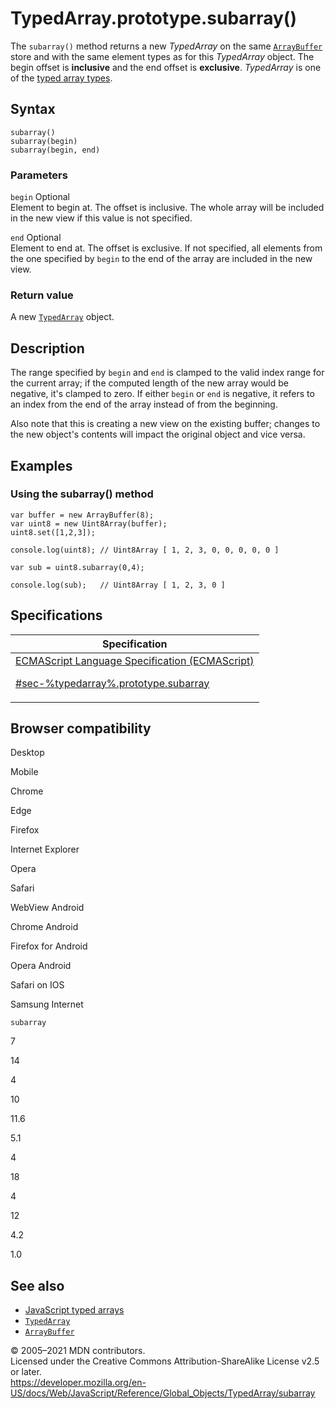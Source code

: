 # TypedArray.prototype.subarray()

The `subarray()` method returns a new _TypedArray_ on the same [`ArrayBuffer`](../arraybuffer) store and with the same element types as for this _TypedArray_ object. The begin offset is **inclusive** and the end offset is **exclusive**. _TypedArray_ is one of the [typed array types](../typedarray#typedarray_objects).

## Syntax

    subarray()
    subarray(begin)
    subarray(begin, end)

### Parameters

`begin` <span class="badge inline optional">Optional</span>  
Element to begin at. The offset is inclusive. The whole array will be included in the new view if this value is not specified.

`end` <span class="badge inline optional">Optional</span>  
Element to end at. The offset is exclusive. If not specified, all elements from the one specified by `begin` to the end of the array are included in the new view.

### Return value

A new [`TypedArray`](../typedarray) object.

## Description

The range specified by `begin` and `end` is clamped to the valid index range for the current array; if the computed length of the new array would be negative, it's clamped to zero. If either `begin` or `end` is negative, it refers to an index from the end of the array instead of from the beginning.

Also note that this is creating a new view on the existing buffer; changes to the new object's contents will impact the original object and vice versa.

## Examples

### Using the subarray() method

    var buffer = new ArrayBuffer(8);
    var uint8 = new Uint8Array(buffer);
    uint8.set([1,2,3]);

    console.log(uint8); // Uint8Array [ 1, 2, 3, 0, 0, 0, 0, 0 ]

    var sub = uint8.subarray(0,4);

    console.log(sub);   // Uint8Array [ 1, 2, 3, 0 ]

## Specifications

<table>
<thead>
<tr class="header">
<th>Specification</th>
</tr>
</thead>
<tbody>
<tr class="odd">
<td>
<a href="#">ECMAScript Language Specification (ECMAScript) 
<br/>

<span class="small">#sec-%typedarray%.prototype.subarray</span>
</a>
</td>
</tr>
</tbody>
</table>

## Browser compatibility

Desktop

Mobile

Chrome

Edge

Firefox

Internet Explorer

Opera

Safari

WebView Android

Chrome Android

Firefox for Android

Opera Android

Safari on IOS

Samsung Internet

`subarray`

7

14

4

10

11.6

5.1

4

18

4

12

4.2

1.0

## See also

-   [JavaScript typed arrays](https://developer.mozilla.org/en-US/docs/Web/JavaScript/Typed_arrays)
-   [`TypedArray`](../typedarray)
-   [`ArrayBuffer`](../arraybuffer)

© 2005–2021 MDN contributors.  
Licensed under the Creative Commons Attribution-ShareAlike License v2.5 or later.  
<a href="https://developer.mozilla.org/en-US/docs/Web/JavaScript/Reference/Global_Objects/TypedArray/subarray" class="_attribution-link">https://developer.mozilla.org/en-US/docs/Web/JavaScript/Reference/Global_Objects/TypedArray/subarray</a>
